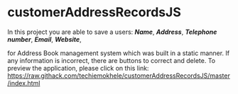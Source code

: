 # customerAddressRecordsJS
In this project you are able to save a users:
  ***Name***, 
  ***Address***, 
  ***Telephone number***,
  ***Email***,
  ***Website***,
  
for Address Book management system which was built in a static manner. If any information is incorrect, there are buttons to correct and delete. To preview the application, please click on this link: https://raw.githack.com/techiemokhele/customerAddressRecordsJS/master/index.html
